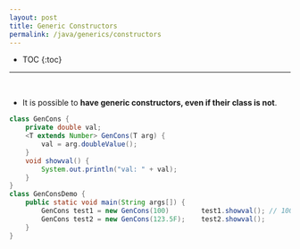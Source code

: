 ```yaml
---
layout: post
title: Generic Constructors
permalink: /java/generics/constructors
---
```


- TOC
{:toc}

<hr><br>

* It is possible to **have generic constructors, even if their class is not**.

```java
class GenCons {
    private double val;
    <T extends Number> GenCons(T arg) {
        val = arg.doubleValue();
    }
    void showval() {
        System.out.println("val: " + val);
    }
}
class GenConsDemo {
    public static void main(String args[]) {
        GenCons test1 = new GenCons(100)        test1.showval(); // 100.0
        GenCons test2 = new GenCons(123.5F);    test2.showval();
    }
}
```
